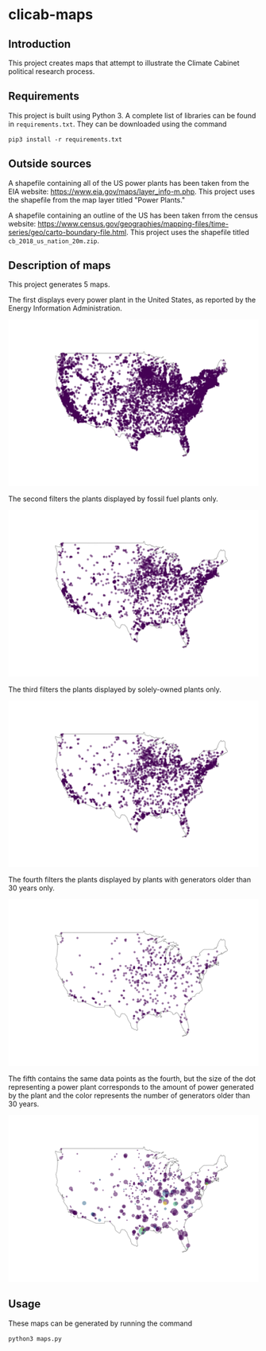 # clicab-maps

## Introduction

This project creates maps that attempt to illustrate the Climate Cabinet political research process.

## Requirements

This project is built using Python 3. A complete list of libraries can be found in `requirements.txt`. They can be downloaded using the command

    pip3 install -r requirements.txt

## Outside sources

A shapefile containing all of the US power plants has been taken from the EIA website: <https://www.eia.gov/maps/layer_info-m.php>. This project uses the shapefile from the map layer titled "Power Plants."

A shapefile containing an outline of the US has been taken frrom the census website: <https://www.census.gov/geographies/mapping-files/time-series/geo/carto-boundary-file.html>. This project uses the shapefile titled `cb_2018_us_nation_20m.zip`.

## Description of maps

This project generates 5 maps.

The first displays every power plant in the United States, as reported by the Energy Information Administration.

![Map 1](img/Figure_1.png)

The second filters the plants displayed by fossil fuel plants only.

![Map 2](img/Figure_2.png)

The third filters the plants displayed by solely-owned plants only.

![Map 3](img/Figure_3.png)

The fourth filters the plants displayed by plants with generators older than 30 years only.

![Map 4](img/Figure_4.png)

The fifth contains the same data points as the fourth, but the size of the dot representing a power plant corresponds to the amount of power generated by the plant and the color represents the number of generators older than 30 years.

![Map 5](img/Figure_5.png)

## Usage

These maps can be generated by running the command
```
python3 maps.py
```

